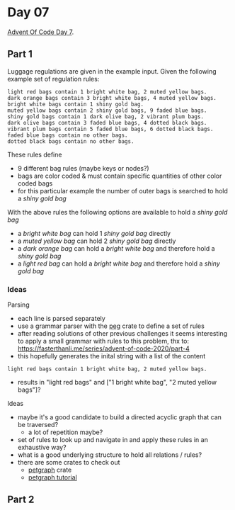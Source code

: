 # Day 07

[Advent Of Code Day 7](https://adventofcode.com/2020/day/7).

## Part 1

Luggage regulations are given in the example input. Given the following example set of regulation rules:

```
light red bags contain 1 bright white bag, 2 muted yellow bags.
dark orange bags contain 3 bright white bags, 4 muted yellow bags.
bright white bags contain 1 shiny gold bag.
muted yellow bags contain 2 shiny gold bags, 9 faded blue bags.
shiny gold bags contain 1 dark olive bag, 2 vibrant plum bags.
dark olive bags contain 3 faded blue bags, 4 dotted black bags.
vibrant plum bags contain 5 faded blue bags, 6 dotted black bags.
faded blue bags contain no other bags.
dotted black bags contain no other bags.
```

These rules define

* 9 different bag rules (maybe keys or nodes?)
* bags are color coded & must contain specific quantities of other color coded bags
* for this particular example the number of outer bags is searched to hold a *shiny gold bag*

With the above rules the following options are available to hold a *shiny gold bag*

* a *bright white bag* can hold 1 *shiny gold bag* directly
* a *muted yellow bag* can hold 2 *shiny gold bag* directly
* a *dark orange bag* can hold a *bright white bag* and therefore hold a *shiny gold bag*
* a *light red bag* can hold a *bright white bag* and therefore hold a *shiny gold bag*

### Ideas

Parsing

* each line is parsed separately
* use a grammar parser with the [peg](https://docs.rs/peg/0.6.3/peg/) crate to define a set of rules
* after reading solutions of other previous challenges it seems interesting to apply a small grammar with rules to this problem, thx to: https://fasterthanli.me/series/advent-of-code-2020/part-4
* this hopefully generates the inital string with a list of the content
```
light red bags contain 1 bright white bag, 2 muted yellow bags.
```
* results in "light red bags" and ["1 bright white bag", "2 muted yellow bags"]?


Ideas

* maybe it's a good candidate to build a directed acyclic graph that can be traversed?
  * a lot of repetition maybe?
* set of rules to look up and navigate in and apply these rules in an exhaustive way?
* what is a good underlying structure to hold all relations / rules?
* there are some crates to check out
  * [petgraph](https://docs.rs/petgraph/0.5.1/petgraph/) crate
  * [petgraph tutorial](https://depth-first.com/articles/2020/02/03/graphs-in-rust-an-introduction-to-petgraph/)


## Part 2

